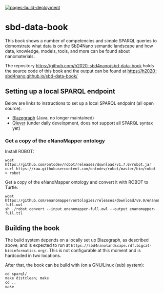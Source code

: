 [![pages-build-deployment](https://github.com/h2020-sbd4nano/sbd-data-book/actions/workflows/pages/pages-build-deployment/badge.svg)](https://github.com/h2020-sbd4nano/sbd-data-book/actions/workflows/pages/pages-build-deployment)

# sbd-data-book

This book shows a number of competencies and simple SPARQL queries to demonstrate what
data is on the SbD4Nano semantic landscape and how data, knowledge, models, tools, and more
can be found about nanomaterials.

The repository https://github.com/h2020-sbd4nano/sbd-data-book holds the source code of
this book and the output can be found at https://h2020-sbd4nano.github.io/sbd-data-book/

## Setting up a local SPARQL endpoint

Below are links to instructions to set up a local SPARQL endpoint (all open source):

* [Blazegraph](https://github.com/h2020-sbd4nano/sbd-data-landscape-blazegraph) (Java, no longer maintained)
* [Qlever](https://github.com/h2020-sbd4nano/sbd-data-landscape-qlever) (under daily development, does not support all SPARQL syntax yet)

### Get a copy of the eNanoMapper ontology

Install ROBOT:

```shell
wget https://github.com/ontodev/robot/releases/download/v1.7.0/robot.jar
curl https://raw.githubusercontent.com/ontodev/robot/master/bin/robot > robot
```

Get a copy of the eNanoMapper ontology and convert it with ROBOT to Turtle:

```shell
wget https://github.com/enanomapper/ontologies/releases/download/v9.0/enanomapper-full.owl
sh ./robot convert --input enanomapper-full.owl --output enanomapper-full.ttl
```

## Building the book

The build system depends on a locally set up Blazegraph, as described above,
and is expected to run at `https://sbd4nanolandscape.rdf.bigcat-bioinformatics.org/`.
This is not configurable at this moment and is hardcoded in two locations.

After that, the book can be build with (on a GNU/Linux (sub) system):

```
cd sparql/
make distclean; make
cd ..
make
```
